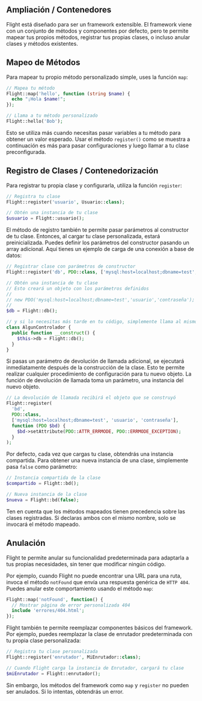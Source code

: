 ## Ampliación / Contenedores

Flight está diseñado para ser un framework extensible. El framework viene con un conjunto
de métodos y componentes por defecto, pero te permite mapear tus propios métodos,
registrar tus propias clases, o incluso anular clases y métodos existentes.

## Mapeo de Métodos

Para mapear tu propio método personalizado simple, uses la función `map`:

```php
// Mapea tu método
Flight::map('hello', function (string $name) {
  echo "¡Hola $name!";
});

// Llama a tu método personalizado
Flight::hello('Bob');
```

Esto se utiliza más cuando necesitas pasar variables a tu método para obtener un
valor esperado. Usar el método `register()` como se muestra a continuación es más para pasar
configuraciones y luego llamar a tu clase preconfigurada.

## Registro de Clases / Contenedorización

Para registrar tu propia clase y configurarla, utiliza la función `register`:

```php
// Registra tu clase
Flight::register('usuario', Usuario::class);

// Obtén una instancia de tu clase
$usuario = Flight::usuario();
```

El método de registro también te permite pasar parámetros al constructor de tu clase.
Entonces, al cargar tu clase personalizada, estará preinicializada.
Puedes definir los parámetros del constructor pasando un array adicional.
Aquí tienes un ejemplo de carga de una conexión a base de datos:

```php
// Registrar clase con parámetros de constructor
Flight::register('db', PDO::class, ['mysql:host=localhost;dbname=test', 'usuario', 'contraseña']);

// Obtén una instancia de tu clase
// Esto creará un objeto con los parámetros definidos
//
// new PDO('mysql:host=localhost;dbname=test','usuario','contraseña');
//
$db = Flight::db();

// y si lo necesitas más tarde en tu código, simplemente llama al mismo método nuevamente
class AlgunControlador {
  public function __construct() {
	$this->db = Flight::db();
  }
}
```

Si pasas un parámetro de devolución de llamada adicional, se ejecutará inmediatamente
después de la construcción de la clase. Esto te permite realizar cualquier procedimiento de configuración para tu
nuevo objeto. La función de devolución de llamada toma un parámetro, una instancia del nuevo objeto.

```php
// La devolución de llamada recibirá el objeto que se construyó
Flight::register(
  'bd',
  PDO::class,
  ['mysql:host=localhost;dbname=test', 'usuario', 'contraseña'],
  function (PDO $bd) {
    $bd->setAttribute(PDO::ATTR_ERRMODE, PDO::ERRMODE_EXCEPTION);
  }
);
```

Por defecto, cada vez que cargas tu clase, obtendrás una instancia compartida.
Para obtener una nueva instancia de una clase, simplemente pasa `false` como parámetro:

```php
// Instancia compartida de la clase
$compartido = Flight::bd();

// Nueva instancia de la clase
$nueva = Flight::bd(false);
```

Ten en cuenta que los métodos mapeados tienen precedencia sobre las clases registradas. Si
declaras ambos con el mismo nombre, solo se invocará el método mapeado.

## Anulación

Flight te permite anular su funcionalidad predeterminada para adaptarla a tus propias necesidades,
sin tener que modificar ningún código.

Por ejemplo, cuando Flight no puede encontrar una URL para una ruta, invoca el método `notFound`
que envía una respuesta genérica de `HTTP 404`. Puedes anular este comportamiento
usando el método `map`:

```php
Flight::map('notFound', function() {
  // Mostrar página de error personalizada 404
  include 'errores/404.html';
});
```

Flight también te permite reemplazar componentes básicos del framework.
Por ejemplo, puedes reemplazar la clase de enrutador predeterminada con tu propia clase personalizada:

```php
// Registra tu clase personalizada
Flight::register('enrutador', MiEnrutador::class);

// Cuando Flight carga la instancia de Enrutador, cargará tu clase
$miEnrutador = Flight::enrutador();
```

Sin embargo, los métodos del framework como `map` y `register` no pueden ser anulados. Si lo intentas,
obtendrás un error.